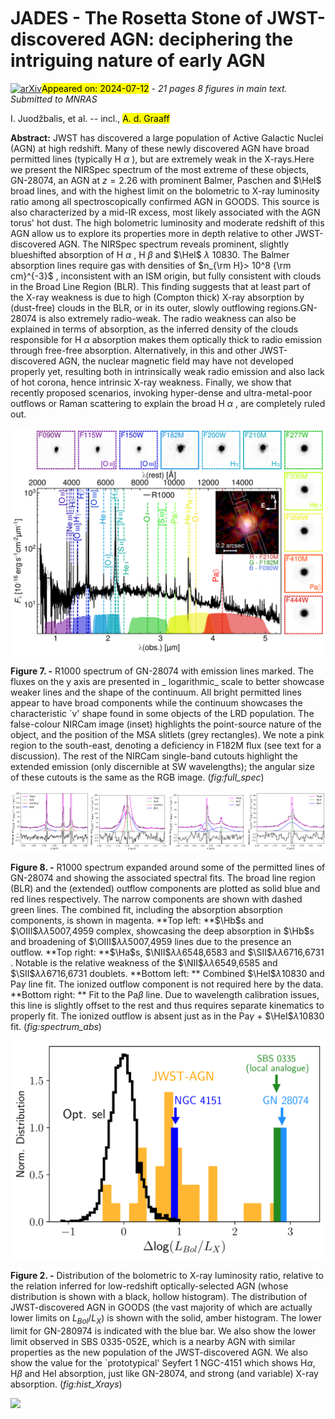 <div class="macros" style="visibility:hidden;">
$\newcommand{\ensuremath}{}$
$\newcommand{\xspace}{}$
$\newcommand{\object}[1]{\texttt{#1}}$
$\newcommand{\farcs}{{.}''}$
$\newcommand{\farcm}{{.}'}$
$\newcommand{\arcsec}{''}$
$\newcommand{\arcmin}{'}$
$\newcommand{\ion}[2]{#1#2}$
$\newcommand{\textsc}[1]{\textrm{#1}}$
$\newcommand{\hl}[1]{\textrm{#1}}$
$\newcommand{\footnote}[1]{}$
$\newcommand{\HII}{H {\sc ii}\rm }$
$\newcommand{\NII}{{[N {\sc ii}]}}$
$\newcommand{\NIIs}{{[N {\sc ii}] }}$
$\newcommand{\NVs}{{[N {\sc V}] }}$
$\newcommand{\NVl}{{N {\sc V} \lambda}}$
$\newcommand{\NIIl}{{[N {\sc ii}] \lambda}}$
$\newcommand{\NeIII}{{[Ne {\sc iii}]}}$
$\newcommand{\NeIIIs}{{[Ne {\sc iii}] }}$
$\newcommand{\NeIIIl}{{[Ne {\sc iii}] \lambda}}$
$\newcommand{\NeIV}{{[Ne {\sc iv}]}}$
$\newcommand{\NeIVs}{{[Ne {\sc iv}] }}$
$\newcommand{\NeIVl}{{[Ne {\sc iv}] \lambda}}$
$\newcommand{\NeV}{{[Ne {\sc v}]}}$
$\newcommand{\NeVs}{{[Ne {\sc v}] }}$
$\newcommand{\NeVl}{{[Ne {\sc v}] \lambda}}$
$\newcommand{\SII}{{[S {\sc ii}]}}$
$\newcommand{\SIIs}{{[S {\sc ii}] }}$
$\newcommand{\SIIl}{{[S {\sc ii}] \lambda}}$
$\newcommand{\SIIll}{{[S {\sc ii}] \lambda\lambda}}$
$\newcommand{\SIII}{{[S {\sc iii}]}}$
$\newcommand{\SIIIs}{{[S {\sc iii}] }}$
$\newcommand{\SIIIl}{{[S {\sc iii}] \lambda}}$
$\newcommand{\OIII}{{[O {\sc iii}]}}$
$\newcommand{\OIV}{{[O {\sc iv}]}}$
$\newcommand{\OIIIs}{{[O {\sc iii}] }}$
$\newcommand{\OIIIl}{{[O {\sc iii}] \lambda}}$
$\newcommand{\OII}{{[O {\sc ii}]}}$
$\newcommand{\OIIs}{{[O {\sc ii}] }}$
$\newcommand{\OIIl}{{[O {\sc ii}] \lambda}}$
$\newcommand{\OIIll}{{[O {\sc ii}] \lambda\lambda}}$
$\newcommand{\OI}{{[O {\sc i}]}}$
$\newcommand{\OIs}{{[O {\sc i}] }}$
$\newcommand{\OIl}{{[O {\sc i}] \lambda}}$
$\newcommand{\CII}{{[C {\sc ii}]}}$
$\newcommand{\CIIs}{{C {\sc ii}] }}$
$\newcommand{\CIII}{{C {\sc iii}]}}$
$\newcommand{\CIIIs}{{C {\sc iii}] }}$
$\newcommand{\CIIIll}{\CIIIs\lambda\lambda}$
$\newcommand{\CIV}{{C {\sc iv}}}$
$\newcommand{\CIVs}{{C {\sc iv} }}$
$\newcommand{\CIVll}{{C {\sc iv} \lambda\lambda}\xspace}$
$\newcommand{\CIVl}{{[C {\sc iv} \lambda}\xspace}$
$\newcommand{\HeII}{{He {\sc ii} }}$
$\newcommand{\HeI}{{He {\sc i} }}$
$\newcommand{\HeIIl}{{He {\sc ii} \lambda}}$
$\newcommand{\FeII}{{[Fe {\sc ii}] }}$
$\newcommand{\Ha}{H\alpha}$
$\newcommand{\Has}{H\alpha }$
$\newcommand{\Hb}{H\beta}$
$\newcommand{\Hg}{H\gamma}$
$\newcommand{\Hbs}{H\beta }$
$\newcommand{\purpletxt}[1]{\textcolor{purple}{#1}}$
$\newcommand{\RMcomm}[1]{{\color{teal}[RM: #1]}}$
$\newcommand{\arraystretch}{1.5}$
$\newcommand{\arraystretch}{1.3}$
$\newcommand{\arraystretch}{1.3}$
$\newcommand{\arraystretch}{1.3}$
$\newcommand{\arraystretch}{1.3}$
$\newcommand{\thebibliography}{\DeclareRobustCommand{\VAN}[3]{##3}\VANthebibliography}$</div>



<div id="title">

# JADES - The Rosetta Stone of JWST-discovered AGN: deciphering the intriguing nature of early AGN

</div>
<div id="comments">

[![arXiv](https://img.shields.io/badge/arXiv-2407.08643-b31b1b.svg)](https://arxiv.org/abs/2407.08643)<mark>Appeared on: 2024-07-12</mark> -  _21 pages 8 figures in main text. Submitted to MNRAS_

</div>
<div id="authors">

I. Juodžbalis, et al. -- incl., <mark>A. d. Graaff</mark>

</div>
<div id="abstract">

**Abstract:** JWST has discovered a large population of Active Galactic Nuclei (AGN) at high redshift. Many of these newly discovered AGN have broad permitted lines (typically H $\alpha$ ), but are extremely weak in the X-rays.Here we present the NIRSpec spectrum of the most extreme of these objects, GN-28074, an AGN at $z=2.26$ with prominent Balmer, Paschen and $\HeI$ broad lines, and with the highest limit on the bolometric to X-ray luminosity ratio among all spectroscopically confirmed AGN in GOODS. This source is also characterized by a mid-IR excess, most likely associated with the AGN torus' hot dust. The high bolometric luminosity and moderate redshift of this AGN allow us to explore its properties more in depth relative to other JWST-discovered AGN. The NIRSpec spectrum reveals prominent, slightly blueshifted absorption of H $\alpha$ , H $\beta$ and $\HeI$ $\lambda$ 10830. The Balmer absorption lines require gas with densities of $n_{\rm H}> 10^8 {\rm cm}^{-3}$ , inconsistent with an ISM origin, but fully consistent with clouds in the Broad Line Region (BLR). This finding suggests that at least part of the X-ray weakness is due to high (Compton thick) X-ray absorption by (dust-free) clouds in the BLR, or in its outer, slowly outflowing regions.GN-28074 is also extremely radio-weak. The radio weakness can also be explained in terms of absorption, as the inferred density of the clouds responsible for H $\alpha$ absorption makes them optically thick to radio emission through free-free absorption. Alternatively, in this and other JWST-discovered AGN, the nuclear magnetic field may have not developed properly yet, resulting both in intrinsically weak radio emission and also lack of hot corona, hence intrinsic X-ray weakness. Finally, we show that recently proposed scenarios, invoking hyper-dense and ultra-metal-poor outflows or Raman scattering to explain the broad H $\alpha$ , are completely ruled out.

</div>

<div id="div_fig1">

<img src="tmp_2407.08643/./28074_spec.png" alt="Fig7" width="100%"/>

**Figure 7. -** R1000 spectrum of GN-28074 with emission lines marked. The fluxes on the y axis are presented in _ logarithmic_ scale to better showcase weaker lines and the shape of the continuum. All bright permitted lines appear to have broad components while the continuum showcases the characteristic `v' shape found in some objects of the LRD population. The false-colour NIRCam image (inset) highlights the point-source nature of the object, and the position of the MSA slitlets (grey rectangles). We note a pink region to the south-east, denoting a deficiency in F182M flux (see text for a discussion). The rest of the NIRCam single-band cutouts highlight the extended emission (only discernible at SW wavelengths); the angular size of these cutouts is the same as the RGB image. (*fig:full_spec*)

</div>
<div id="div_fig2">

<img src="tmp_2407.08643/./Absorption_fig/Hbeta_OIII.png" alt="Fig8.1" width="25%"/><img src="tmp_2407.08643/./Absorption_fig/Halpha_SII.png" alt="Fig8.2" width="25%"/><img src="tmp_2407.08643/./Absorption_fig/HeI_PaG.png" alt="Fig8.3" width="25%"/><img src="tmp_2407.08643/./Absorption_fig/PaB_BLR.png" alt="Fig8.4" width="25%"/>

**Figure 8. -** R1000 spectrum expanded around some of the permitted lines of GN-28074 and showing the associated spectral fits. The broad line region (BLR) and the (extended) outflow components are plotted as solid blue and red lines respectively. The narrow components are shown with dashed green lines. The combined fit, including the absorption absorption components, is shown in magenta. **Top left: **$\Hb$s and $\OIII$$\lambda\lambda$5007,4959 complex, showcasing the deep absorption in $\Hb$s and broadening of $\OIII$$\lambda\lambda$5007,4959 lines due to the presence an outflow. **Top right: **$\Ha$s, $\NII$$\lambda\lambda$6548,6583 and $\SII$$\lambda\lambda$6716,6731 . Notable is the relative weakness of the $\NII$$\lambda\lambda$6549,6585 and $\SII$$\lambda\lambda$6716,6731 doublets. **Bottom left: ** Combined $\HeI$$\lambda$10830 and Pa$\gamma$ line fit. The ionized outflow component is not required here by the data. **Bottom right: ** Fit to the Pa$\beta$ line. Due to wavelength calibration issues, this line is slightly offset to the rest and thus requires separate kinematics to properly fit. The ionized outflow is absent just as in the Pa$\gamma$ + $\HeI$$\lambda$10830 fit. (*fig:spectrum_abs*)

</div>
<div id="div_fig3">

<img src="tmp_2407.08643/./hist_Xrays.png" alt="Fig2" width="100%"/>

**Figure 2. -** Distribution of the bolometric to X-ray luminosity ratio, relative to the relation inferred for low-redshift optically-selected AGN (whose distribution is shown with a black, hollow histogram). The distribution of JWST-discovered AGN in GOODS (the vast majority of which are actually lower limits on $L_{Bol}/L_X$) is shown with the solid, amber histogram. The lower limit for GN-280974 is indicated with the blue bar. We also show the lower limit observed in SBS 0335-052E, which is a nearby AGN with similar properties as the new population of the JWST-discovered AGN. We also show the value for the `prototypical' Seyfert 1 NGC-4151 which shows H$\alpha$, H$\beta$ and HeI absorption, just like GN-28074, and strong (and variable) X-ray absorption. (*fig:hist_Xrays*)

</div><div id="qrcode"><img src=https://api.qrserver.com/v1/create-qr-code/?size=100x100&data="https://arxiv.org/abs/2407.08643"></div>